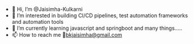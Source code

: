 - 👋 Hi, I’m @Jaisimha-Kulkarni
- 👀 I’m interested in building CI/CD pipelines, test automation frameworks and automation tools 
- 🌱 I’m currently learning javascript and springboot and many things.....
- 📫 How to reach me 📧bkjaisimha@gmail.com 

<!---
Jaisimha-Kulkarni/Jaisimha-Kulkarni is a ✨ special ✨ repository because its `README.md` (this file) appears on your GitHub profile.
You can click the Preview link to take a look at your changes.
--->
